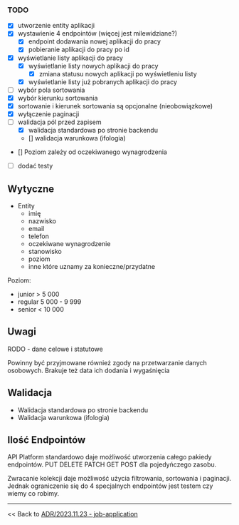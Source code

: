 ### TODO

- [x] utworzenie entity aplikacji
- [x] wystawienie 4 endpointów (więcej jest milewidziane?)
    - [x] endpoint dodawania nowej aplikacji do pracy
    - [x] pobieranie aplikacji do pracy po id
- [x] wyświetlanie listy aplikacji do pracy
    - [x] wyświetlanie listy nowych aplikacji do pracy
        - [x] zmiana statusu nowych aplikacji po wyświetleniu listy
    - [x] wyświetlanie listy już pobranych aplikacji do pracy
- [ ] wybór pola sortowania
- [x] wybór kierunku sortowania
- [x] sortowanie i kierunek sortowania są opcjonalne (nieobowiązkowe)
- [x] wyłączenie paginacji
- [ ] walidacja pól przed zapisem
   - [x] walidacja standardowa po stronie backendu
   - [] walidacja warunkowa (ifologia)
- [] Poziom zależy od oczekiwanego wynagrodzenia


- [ ] dodać testy

## Wytyczne

- Entity
    - imię
    - nazwisko
    - email
    - telefon
    - oczekiwane wynagrodzenie
    - stanowisko
    - poziom
    - inne które uznamy za konieczne/przydatne

Poziom:
- junior > 5 000
- regular 5 000 - 9 999
- senior < 10 000

## Uwagi

RODO - dane celowe i statutowe

Powinny być przyjmowane również zgody na przetwarzanie danych osobowych.
Brakuje też data ich dodania i wygaśnięcia

## Walidacja
- Walidacja standardowa po stronie backendu
- Walidacja warunkowa (ifologia)

## Ilość Endpointów
API Platform standardowo daje możliwość utworzenia całego pakiedy endpointów.
PUT DELETE PATCH GET POST dla pojedyńczego zasobu.

Zwracanie kolekcji daje możliwość użycia filtrowania, sortowania i paginacji.
Jednak ograniczenie się do 4 specjalnych endpointów jest testem czy wiemy co robimy. 

---
<< Back to [ADR/2023.11.23 - job-application](/docs/adr/2023.11.23-job-application.md)